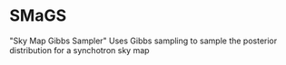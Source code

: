 # SMaGS
"Sky Map Gibbs Sampler"
Uses Gibbs sampling to sample the posterior distribution for a synchotron sky map
